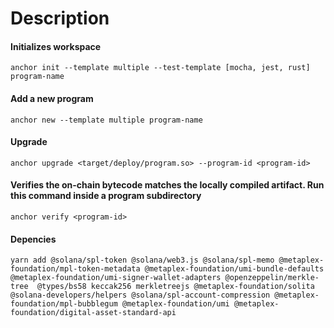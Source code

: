 # Description

#### Initializes workspace
```shell
anchor init --template multiple --test-template [mocha, jest, rust] program-name
```

#### Add a new program
```shell
anchor new --template multiple program-name
```

#### Upgrade
```shell
anchor upgrade <target/deploy/program.so> --program-id <program-id>
```

#### Verifies the on-chain bytecode matches the locally compiled artifact. Run this command inside a program subdirectory
```shell
anchor verify <program-id>
```

#### Depencies
```shell
yarn add @solana/spl-token @solana/web3.js @solana/spl-memo @metaplex-foundation/mpl-token-metadata @metaplex-foundation/umi-bundle-defaults @metaplex-foundation/umi-signer-wallet-adapters @openzeppelin/merkle-tree  @types/bs58 keccak256 merkletreejs @metaplex-foundation/solita @solana-developers/helpers @solana/spl-account-compression @metaplex-foundation/mpl-bubblegum @metaplex-foundation/umi @metaplex-foundation/digital-asset-standard-api

```
